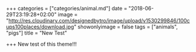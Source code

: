 +++
categories = ["categories/animal.md"]
date = "2018-06-29T23:19:28+02:00"
image = "http://res.cloudinary.com/designedbytro/image/upload/v1530299846/100cups100places/download.jpg"
showonlyimage = false
tags = ["animals", "pigs"]
title = "New Test"

+++
New test of this theme!!!